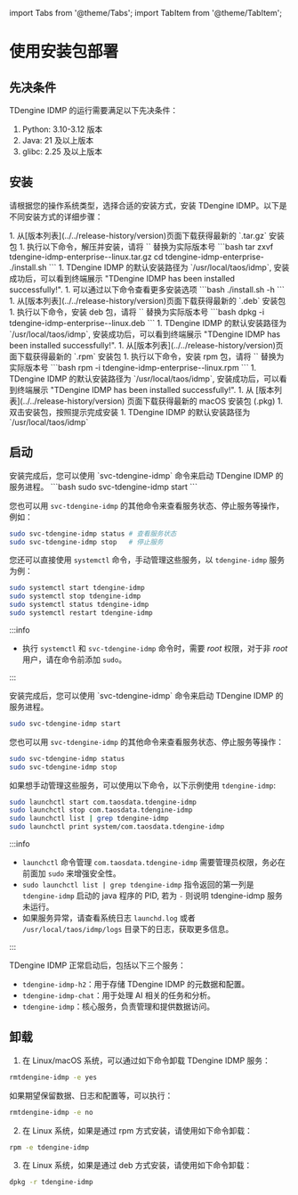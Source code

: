import Tabs from '@theme/Tabs';
import TabItem from '@theme/TabItem';

# 使用安装包部署

## 先决条件

TDengine IDMP 的运行需要满足以下先决条件：

1. Python: 3.10-3.12 版本
1. Java: 21 及以上版本
1. glibc: 2.25 及以上版本

## 安装

请根据您的操作系统类型，选择合适的安装方式，安装 TDengine IDMP。以下是不同安装方式的详细步骤：

<Tabs>

<TabItem label="tar.gz 安装" value="tar">
1. 从[版本列表](../../release-history/version)页面下载获得最新的 `.tar.gz` 安装包
1. 执行以下命令，解压并安装，请将 `<version>` 替换为实际版本号
   ```bash
   tar zxvf tdengine-idmp-enterprise-<version>-linux.tar.gz
   cd tdengine-idmp-enterprise-<version>
   ./install.sh
   ```
1. TDengine IDMP 的默认安装路径为 `/usr/local/taos/idmp`, 安装成功后，可以看到终端展示 "TDengine IDMP has been installed successfully!".
1. 可以通过以下命令查看更多安装选项
   ```bash
   ./install.sh -h
   ```
</TabItem>

<TabItem label="deb 安装" value="deb">
1. 从[版本列表](../../release-history/version)页面下载获得最新的 `.deb` 安装包
1. 执行以下命令，安装 deb 包，请将 `<version>` 替换为实际版本号
   ```bash
   dpkg -i tdengine-idmp-enterprise-<version>-linux.deb
   ```
1. TDengine IDMP 的默认安装路径为 `/usr/local/taos/idmp`, 安装成功后，可以看到终端展示 "TDengine IDMP has been installed successfully!".
</TabItem>

<TabItem label="rpm 安装" value="rpm">
1. 从[版本列表](../../release-history/version)页面下载获得最新的 `.rpm` 安装包
1. 执行以下命令，安装 rpm 包，请将 `<version>` 替换为实际版本号
   ```bash
   rpm -i tdengine-idmp-enterprise-<version>-linux.rpm
   ```
1. TDengine IDMP 的默认安装路径为 `/usr/local/taos/idmp`, 安装成功后，可以看到终端展示 "TDengine IDMP has been installed successfully!".
</TabItem>

<TabItem label="macOS 安装" value="macos">
1. 从 [版本列表](../../release-history/version) 页面下载获得最新的 macOS 安装包 (.pkg)
1. 双击安装包，按照提示完成安装
1. TDengine IDMP 的默认安装路径为 `/usr/local/taos/idmp`
</TabItem>

</Tabs>

## 启动

<Tabs>

<TabItem label="Linux 系统" value="linux">
安装完成后，您可以使用 `svc-tdengine-idmp` 命令来启动 TDengine IDMP 的服务进程。
```bash
sudo svc-tdengine-idmp start
```

您也可以用 `svc-tdengine-idmp` 的其他命令来查看服务状态、停止服务等操作，例如：

```bash
sudo svc-tdengine-idmp status # 查看服务状态
sudo svc-tdengine-idmp stop   # 停止服务
```

您还可以直接使用 `systemctl` 命令，手动管理这些服务，以 `tdengine-idmp` 服务为例：

```bash
sudo systemctl start tdengine-idmp
sudo systemctl stop tdengine-idmp
sudo systemctl status tdengine-idmp
sudo systemctl restart tdengine-idmp
```

:::info

- 执行 `systemctl` 和 `svc-tdengine-idmp` 命令时，需要 _root_ 权限，对于非 _root_ 用户，请在命令前添加 `sudo`。

:::
</TabItem>

<TabItem label="macOS 系统" value="macos">
安装完成后，您可以使用 `svc-tdengine-idmp` 命令来启动 TDengine IDMP 的服务进程。

```bash
sudo svc-tdengine-idmp start
```

您也可以用 `svc-tdengine-idmp` 的其他命令来查看服务状态、停止服务等操作：

```bash
sudo svc-tdengine-idmp status
sudo svc-tdengine-idmp stop
```

如果想手动管理这些服务，可以使用以下命令，以下示例使用 `tdengine-idmp`:

```bash
sudo launchctl start com.taosdata.tdengine-idmp
sudo launchctl stop com.taosdata.tdengine-idmp
sudo launchctl list | grep tdengine-idmp
sudo launchctl print system/com.taosdata.tdengine-idmp
```

:::info

- `launchctl` 命令管理 `com.taosdata.tdengine-idmp` 需要管理员权限，务必在前面加 `sudo` 来增强安全性。
- `sudo launchctl list | grep tdengine-idmp` 指令返回的第一列是 `tdengine-idmp` 启动的 java 程序的 PID, 若为 `-` 则说明 tdengine-idmp 服务未运行。
- 如果服务异常，请查看系统日志 `launchd.log` 或者 `/usr/local/taos/idmp/logs` 目录下的日志，获取更多信息。

:::
</TabItem>


</Tabs>

TDengine IDMP 正常启动后，包括以下三个服务：

- `tdengine-idmp-h2`：用于存储 TDengine IDMP 的元数据和配置。
- `tdengine-idmp-chat`：用于处理 AI 相关的任务和分析。
- `tdengine-idmp`：核心服务，负责管理和提供数据访问。

## 卸载

1. 在 Linux/macOS 系统，可以通过如下命令卸载 TDengine IDMP 服务：

```bash
rmtdengine-idmp -e yes
```

如果期望保留数据、日志和配置等，可以执行：

```bash
rmtdengine-idmp -e no
```

2. 在 Linux 系统，如果是通过 rpm 方式安装，请使用如下命令卸载：

```bash
rpm -e tdengine-idmp
```

3. 在 Linux 系统，如果是通过 deb 方式安装，请使用如下命令卸载：

```bash
dpkg -r tdengine-idmp
```
